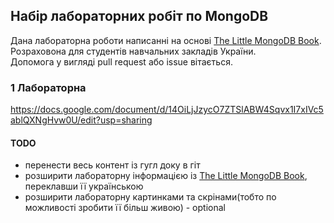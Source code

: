 ## Набір лабораторних робіт по MongoDB
Дана лабораторна роботи написанні на основі [The Little MongoDB Book](https://github.com/night-codes/The-Little-MongoDB-Book-rus). Розраховона для студентів навчальних закладів України.  
Допомога у вигляді pull request або issue вітається.  
### 1 Лабораторна
https://docs.google.com/document/d/14OiLjJzycO7ZTSlABW4Sqvx1I7xIVc5ablQXNgHvw0U/edit?usp=sharing
#### TODO
* перенести весь контент із гугл доку в гіт
* розширити лабораторну інформацією із [The Little MongoDB Book](https://github.com/night-codes/The-Little-MongoDB-Book-rus), переклавши її українською
* розширити лабораторну картинками та скрінами(тобто по можливості зробити її більш живою) - optional
